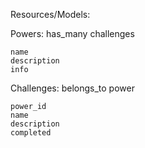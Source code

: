 
Resources/Models:

Powers:
    has_many challenges

    name
    description
    info


Challenges:
    belongs_to power

    power_id
    name
    description
    completed





